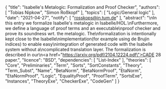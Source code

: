 {
    "title": "Isabelle's Metalogic: Formalization and Proof Checker",
    "authors": [
        "Tobias Nipkow",
        "Simon Roßkopf"
    ],
    "topics": [
        "Logic/General logic"
    ],
    "date": "2021-04-27",
    "notify": [
        "rosskops@in.tum.de"
    ],
    "abstract": "\nIn this entry we formalize Isabelle's metalogic in Isabelle/HOL.\nFurthermore, we define a language of proof terms and an executable\nproof checker and prove its soundness wrt. the metalogic.  The\nformalization is intentionally kept close to the Isabelle\nimplementation(for example using de Brujin indices) to enable easy\nintegration of generated code with the Isabelle system without a\ncomplicated translation layer.  The formalization is described in our\n<a href=\"https://arxiv.org/pdf/2104.12224.pdf\">CADE 28 paper</a>.",
    "licence": "BSD",
    "dependencies": [
        "List-Index"
    ],
    "theories": [
        "Core",
        "Preliminaries",
        "Term",
        "Sorts",
        "SortConstants",
        "Theory",
        "Term_Subst",
        "Name",
        "BetaNorm",
        "BetaNormProof",
        "EtaNorm",
        "EtaNormProof",
        "Logic",
        "EqualityProof",
        "ProofTerm",
        "SortsExe",
        "Instances",
        "TheoryExe",
        "CheckerExe",
        "CodeGen"
    ]
}